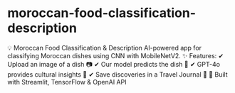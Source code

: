 # moroccan-food-classification-description
💡 Moroccan Food Classification &amp; Description AI-powered app for classifying Moroccan dishes using CNN with MobileNetV2. ✨ Features: ✔ Upload an image of a dish 📷 ✔ Our model predicts the dish 🍛 ✔ GPT-4o provides cultural insights 📝 ✔ Save discoveries in a Travel Journal 📔 🚀 Built with Streamlit, TensorFlow &amp; OpenAI API
